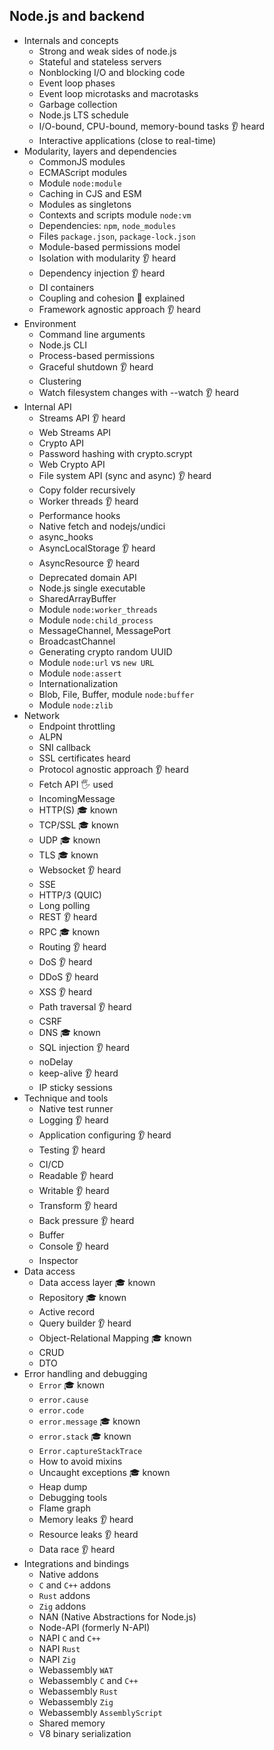 ## Node.js and backend

- Internals and concepts
  - Strong and weak sides of node.js
  - Stateful and stateless servers
  - Nonblocking I/O and blocking code
  - Event loop phases
  - Event loop microtasks and macrotasks
  - Garbage collection
  - Node.js LTS schedule
  - I/O-bound, CPU-bound, memory-bound tasks 👂 heard
  - Interactive applications (close to real-time)
- Modularity, layers and dependencies
  - CommonJS modules
  - ECMAScript modules
  - Module `node:module`
  - Caching in CJS and ESM
  - Modules as singletons
  - Contexts and scripts module `node:vm`
  - Dependencies: `npm`, `node_modules`
  - Files `package.json`, `package-lock.json`
  - Module-based permissions model
  - Isolation with modularity 👂 heard
  - Dependency injection 👂 heard
  - DI containers
  - Coupling and cohesion 🙋 explained
  - Framework agnostic approach 👂 heard
- Environment
  - Command line arguments
  - Node.js CLI
  - Process-based permissions
  - Graceful shutdown 👂 heard
  - Clustering
  - Watch filesystem changes with --watch 👂 heard
- Internal API
  - Streams API 👂 heard
  - Web Streams API
  - Crypto API
  - Password hashing with crypto.scrypt
  - Web Crypto API
  - File system API (sync and async) 👂 heard
  - Copy folder recursively
  - Worker threads 👂 heard
  - Performance hooks
  - Native fetch and nodejs/undici
  - async_hooks
  - AsyncLocalStorage 👂 heard
  - AsyncResource 👂 heard
  - Deprecated domain API
  - Node.js single executable
  - SharedArrayBuffer
  - Module `node:worker_threads`
  - Module `node:child_process`
  - MessageChannel, MessagePort
  - BroadcastChannel
  - Generating crypto random UUID
  - Module `node:url` vs `new URL`
  - Module `node:assert`
  - Internationalization
  - Blob, File, Buffer, module `node:buffer`
  - Module `node:zlib`
- Network
  - Endpoint throttling
  - ALPN
  - SNI callback
  - SSL certificates  heard
  - Protocol agnostic approach 👂 heard
  - Fetch API 🖐️ used
  - IncomingMessage
  - HTTP(S) 🎓 known
  - TCP/SSL 🎓 known
  - UDP 🎓 known
  - TLS 🎓 known
  - Websocket 👂 heard
  - SSE
  - HTTP/3 (QUIC)
  - Long polling
  - REST 👂 heard
  - RPC 🎓 known
  - Routing 👂 heard
  - DoS 👂 heard
  - DDoS 👂 heard
  - XSS 👂 heard
  - Path traversal 👂 heard
  - CSRF
  - DNS 🎓 known
  - SQL injection 👂 heard
  - noDelay
  - keep-alive 👂 heard
  - IP sticky sessions
- Technique and tools
  - Native test runner
  - Logging 👂 heard
  - Application configuring 👂 heard
  - Testing 👂 heard
  - CI/CD
  - Readable 👂 heard
  - Writable 👂 heard
  - Transform 👂 heard
  - Back pressure 👂 heard
  - Buffer
  - Console 👂 heard
  - Inspector
- Data access
  - Data access layer 🎓 known
  - Repository 🎓 known
  - Active record
  - Query builder 👂 heard
  - Object-Relational Mapping 🎓 known
  - CRUD
  - DTO
- Error handling and debugging
  - `Error` 🎓 known
  - `error.cause`
  - `error.code`
  - `error.message` 🎓 known
  - `error.stack` 🎓 known
  - `Error.captureStackTrace`
  - How to avoid mixins
  - Uncaught exceptions 🎓 known
  - Heap dump
  - Debugging tools
  - Flame graph
  - Memory leaks 👂 heard
  - Resource leaks 👂 heard
  - Data race 👂 heard
- Integrations and bindings
  - Native addons
  - `C` and `C++` addons
  - `Rust` addons
  - `Zig` addons
  - NAN (Native Abstractions for Node.js)
  - Node-API (formerly N-API)
  - NAPI `C` and `C++`
  - NAPI `Rust`
  - NAPI `Zig`
  - Webassembly `WAT`
  - Webassembly `C` and `C++`
  - Webassembly `Rust`
  - Webassembly `Zig`
  - Webassembly `AssemblyScript`
  - Shared memory
  - V8 binary serialization
